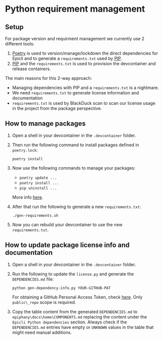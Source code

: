 # Python requirement management

## Setup

For package version and requirment management we currently use 2 different tools:

1. [Poetry](https://github.com/python-poetry/poetry) is used to version/manage/lockdown the direct dependencies for Epicli and to generate a `requirements.txt` used by [PIP](https://pypi.org/project/pip/).
2. [PIP](https://pypi.org/project/pip/) and the `requirements.txt` is used to provision the devcontainer and release containers.

The main reasons for this 2-way approach:

- Managing dependencies with PIP and a `requirements.txt` is a nightmare.
- We need `requirements.txt` to generate license information and documentation
- `requirements.txt` is used by BlackDuck scan to scan our license usage in the project from the package perspective.

## How to manage packages

1. Open a shell in your devcontainer in the `.devcontainer` folder.

2. Then run the following command to install packages defined in `poetry.lock`:

    ```shell
    poetry install
    ```

3. Now use the following commands to manage your packages:

    - `poetry update ...`
    - `poetry install ...`
    - `pip uninstall ...`

    More info [here](https://python-poetry.org/docs/).

4. After that run the following to generate a new `requirements.txt`:

    ```shell
    ./gen-requirements.sh
    ```

5. Now you can rebuild your devcontainer to use the new `requirements.txt`.

## How to update package license info and documentation

1. Open a shell in your devcontainer in the `.devcontainer` folder.

2. Run the following to update the `license.py` and generate the `DEPENDENCIES.md` file:

    ```shell
    python gen-dependency-info.py YOUR-GITHUB-PAT
    ```

    For obtaining a GitHub Personal Access Token, check [here](https://help.github.com/en/github/authenticating-to-github/creating-a-personal-access-token-for-the-command-line).
    Only `public\_repo` scope is required.

3. Copy the table content from the generated `DEPENDENCIES.md` to `epiphany\docs\home\COMPONENTS.md` replacing the content under the `Epicli Python dependencies` section. 
   Always check if the `DEPENDENCIES.md` entries have empty or `UNKNOWN` values in the table that might need manual additions.
